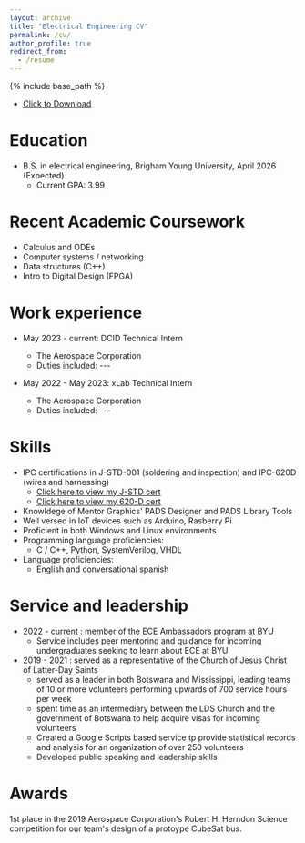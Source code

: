 ```yaml
---
layout: archive
title: "Electrical Engineering CV"
permalink: /cv/
author_profile: true
redirect_from:
  - /resume
---
```


{% include base_path %}
* <a href="/files/EthanSorensenResume2-23.pdf" download>Click to Download</a>


Education
======
* B.S. in electrical engineering, Brigham Young University, April 2026 (Expected)
  * Current GPA: 3.99

Recent Academic Coursework
======
* Calculus and ODEs
* Computer systems / networking
* Data structures (C++)
* Intro to Digital Design (FPGA)

Work experience
======
* May 2023 - current: DCID Technical Intern
  * The Aerospace Corporation
  * Duties included: ---

* May 2022 - May 2023: xLab Technical Intern
  * The Aerospace Corporation
  * Duties included: ---
  
Skills
======
* IPC certifications in J-STD-001 (soldering and inspection) and IPC-620D (wires and harnessing)
   * [Click here to view my J-STD cert](https://www.esorensen.dev/images/JSTD.jpeg)
   * [Click here to view my 620-D cert](https://www.esorensen.dev/images/620D.jpeg)
* Knowldege of Mentor Graphics' PADS Designer and PADS Library Tools
* Well versed in IoT devices such as Arduino, Rasberry Pi 
* Proficient in both Windows and Linux environments
* Programming language proficiencies:
  * C / C++, Python, SystemVerilog, VHDL
* Language proficiencies:
  * English and conversational spanish 
  
Service and leadership
======
* 2022 - current : member of the ECE Ambassadors program at BYU
  * Service includes peer mentoring and guidance for incoming undergraduates seeking to learn about ECE at BYU
* 2019 - 2021 : served as a representative of the Church of Jesus Christ of Latter-Day Saints
  * served as a leader in both Botswana and Mississippi, leading teams of 10 or more volunteers performing upwards of 700 service hours per week
  * spent time as an intermediary between the LDS Church and the government of Botswana to help acquire visas for incoming volunteers
  * Created a Google Scripts based service tp provide statistical records and analysis for an organization of over 250 volunteers
  * Developed public speaking and leadership skills

Awards
======
1st place in the 2019 Aerospace Corporation's Robert H. Herndon Science competition for our team's design of a protoype CubeSat bus. 

